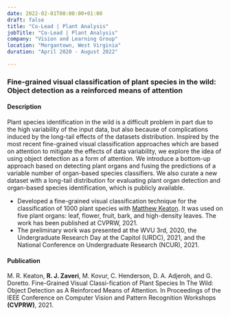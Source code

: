 ```yaml
---
date: 2022-02-01T00:00:00+01:00
draft: false
title: "Co-Lead | Plant Analysis"
jobTitle: "Co-Lead | Plant Analysis"
company: "Vision and Learning Group"
location: "Morgantown, West Virginia"
duration: "April 2020 - August 2022"

---
```

### Fine-grained visual classification of plant species in the wild: Object detection as a reinforced means of attention

#### Description 
Plant species identification in the wild is a difficult problem in part due to the high variability of the input data, but also because of complications induced by the long-tail effects of the datasets distribution. Inspired by the most recent fine-grained visual classification approaches which are based on attention to mitigate the effects of data variability, we explore the idea of using object detection as a form of attention. We introduce a bottom-up approach based on detecting plant organs and fusing the predictions of a variable number of organ-based species classifiers. We also curate a new dataset with a long-tail distribution for evaluating plant organ detection and organ-based species identification, which is publicly available.

- Developed a fine-grained visual classification technique for the classification of 1000 plant species  with [Matthew Keaton](https://www.linkedin.com/in/matthew-keaton/). It was used on five plant organs: leaf, flower, fruit, bark, and high-density leaves. The work has been published at CVPRW, 2021. 
- The preliminary work was presented at the WVU 3rd, 2020, the Undergraduate Research Day at the Capitol (URDC),
2021, and the National Conference on Undergraduate Research (NCUR), 2021.

#### Publication

M. R. Keaton, **R. J. Zaveri**, M. Kovur, C. Henderson, D. A. Adjeroh, and G. Doretto. Fine-Grained Visual Classi-fication of Plant Species In The Wild: Object Detection as A Reinforced Means of Attention. In Proceedings of the IEEE Conference on Computer Vision and Pattern Recognition Workshops **(CVPRW)**, 2021.